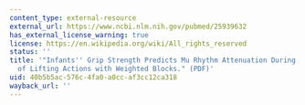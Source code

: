 ```yaml
---
content_type: external-resource
external_url: https://www.ncbi.nlm.nih.gov/pubmed/25939632
has_external_license_warning: true
license: https://en.wikipedia.org/wiki/All_rights_reserved
status: ''
title: '"Infants'' Grip Strength Predicts Mu Rhythm Attenuation During Observation
  of Lifting Actions with Weighted Blocks." (PDF)'
uid: 40b5b5ac-576c-4fa0-a0cc-af3cc12ca318
wayback_url: ''
---
```

